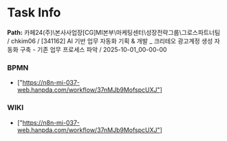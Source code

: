 # Task Info

**Path:** 카페24(주)\본사사업장\[CG]MI본부\마케팅센터\성장전략그룹\그로스파트너팀 / chkim06 / [341162] AI 기반 업무 자동화 기획 & 개발 _ 크리테오 광고계정 생성 자동화 구축 - 기존 업무 프로세스 파악 / 2025-10-01_00-00-00

### BPMN
- ["https://n8n-mi-037-web.hanpda.com/workflow/37nMJb9MofspcUXJ"]

### WIKI
- ["https://n8n-mi-037-web.hanpda.com/workflow/37nMJb9MofspcUXJ"]

